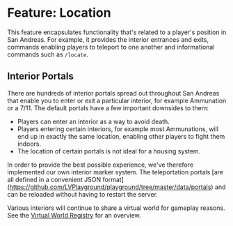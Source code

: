 # Feature: Location
This feature encapsulates functionality that's related to a player's position in San Andreas. For
example, it provides the interior entrances and exits, commands enabling players to teleport to
one another and informational commands such as `/locate`.

## Interior Portals
There are hundreds of interior portals spread out throughout San Andreas that enable you to enter or
exit a particular interior, for example Ammunation or a 7/11. The default portals have a few
important downsides to them:

  - Players can enter an interior as a way to avoid death.
  - Players entering certain interiors, for example most Ammunations, will end up in exactly the
    same location, enabling other players to fight them indoors.
  - The location of certain portals is not ideal for a housing system.

In order to provide the best possible experience, we've therefore implemented our own interior
marker system. The teleportation portals [are all defined in a convenient JSON format]
(https://github.com/LVPlayground/playground/tree/master/data/portals) and can be reloaded without
having to restart the server.

Various interiors will continue to share a virtual world for gameplay reasons. See the
[Virtual World Registry](../../../VIRTUAL_WORLDS.md) for an overview.
